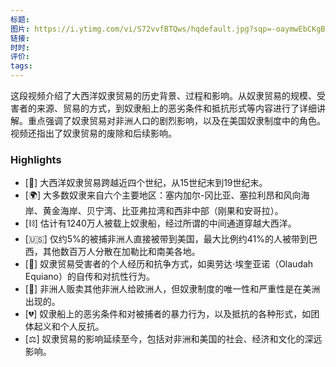 ```yaml
---
标题: 
图片: https://i.ytimg.com/vi/S72vvfBTQws/hqdefault.jpg?sqp=-oaymwEbCKgBEF5IVfKriqkDDggBFQAAiEIYAXABwAEG&rs=AOn4CLAD1srE0z3B65JFzYsh5l0dWW-I6g
链接: 
时时: 
评价: 
tags:
---
```

这段视频介绍了大西洋奴隶贸易的历史背景、过程和影响。从奴隶贸易的规模、受害者的来源、贸易的方式，到奴隶船上的恶劣条件和抵抗形式等内容进行了详细讲解。重点强调了奴隶贸易对非洲人口的剧烈影响，以及在美国奴隶制度中的角色。视频还指出了奴隶贸易的废除和后续影响。

### Highlights

- [🌊] 大西洋奴隶贸易跨越近四个世纪，从15世纪末到19世纪末。
- [🌍] 大多数奴隶来自六个主要地区：塞内加尔-冈比亚、塞拉利昂和风向海岸、黄金海岸、贝宁湾、比亚弗拉湾和西非中部（刚果和安哥拉）。
- [⛓️] 估计有1240万人被载上奴隶船，经过所谓的中间通道穿越大西洋。
- [🇺🇸] 仅约5%的被捕非洲人直接被带到美国，最大比例约41%的人被带到巴西，其他数百万人分散在加勒比和南美各地。
- [📜] 奴隶贸易受害者的个人经历和抗争方式，如奥劳达·埃奎亚诺（Olaudah Equiano）的自传和对抗性行为。
- [🔗] 非洲人贩卖其他非洲人给欧洲人，但奴隶制度的唯一性和严重性是在美洲出现的。
- [💔] 奴隶船上的恶劣条件和对被捕者的暴力行为，以及抵抗的各种形式，如团体起义和个人反抗。
- [⚖️] 奴隶贸易的影响延续至今，包括对非洲和美国的社会、经济和文化的深远影响。
